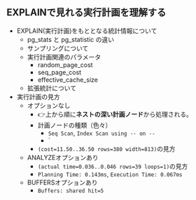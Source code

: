 ## EXPLAINで見れる実行計画を理解する
- EXPLAIN(実行計画)をもととなる統計情報について
  - pg_stats と pg_statistic の違い
  - サンプリングについて
  - 実行計画関連のパラメータ
    - random_page_cost
    - seq_page_cost
    - effective_cache_size 
  - 拡張統計について
- 実行計画の見方
  - オプションなし
    - 👉上から順に**ネストの深い計画ノード**から処理される。
    - 計画ノードの種類（色々）
      - `Seq Scan`, `Index Scan using -- on --`
      - `
    - `(cost=11.50..36.50 rows=380 width=813)`の見方
  - ANALYZEオプションあり
    - `(actual time=0.036..0.046 rows=39 loops=1)`の見方
    - `Planning Time: 0.143ms`, `Execution Time: 0.067ms`
  - BUFFERSオプションあり
    - `Buffers: shared hit=5`
